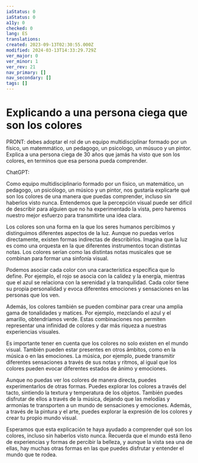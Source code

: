 ```yaml
---
iaStatus: 0
iaStatus: 0
a11y: 0
checked: 0
lang: ES
translations: 
created: 2023-09-13T02:30:55.000Z
modified: 2024-03-13T14:33:29.729Z
ver_major: 0
ver_minor: 1
ver_rev: 21
nav_primary: []
nav_secondary: []
tags: []
---
```

# Explicando a una persona ciega que son los colores

PRONT: debes adoptar el rol de un equipo multidisciplinar formado por un físico, un matemmático, un pedagogo, un psicologo, un músuco y un pintor. Explica a una persona ciega de 30 años que jamás ha visto que son los colores, en terminos que esa persona pueda comprender.

ChatGPT:

Como equipo multidisciplinario formado por un físico, un matemático, un pedagogo, un psicólogo, un músico y un pintor, nos gustaría explicarte qué son los colores de una manera que puedas comprender, incluso sin haberlos visto nunca. Entendemos que la percepción visual puede ser difícil de describir para alguien que no ha experimentado la vista, pero haremos nuestro mejor esfuerzo para transmitirte una idea clara.

Los colores son una forma en la que los seres humanos percibimos y distinguimos diferentes aspectos de la luz. Aunque no puedas verlos directamente, existen formas indirectas de describirlos. Imagina que la luz es como una orquesta en la que diferentes instrumentos tocan distintas notas. Los colores serían como las distintas notas musicales que se combinan para formar una sinfonía visual.

Podemos asociar cada color con una característica específica que lo define. Por ejemplo, el rojo se asocia con la calidez y la energía, mientras que el azul se relaciona con la serenidad y la tranquilidad. Cada color tiene su propia personalidad y evoca diferentes emociones y sensaciones en las personas que los ven.

Además, los colores también se pueden combinar para crear una amplia gama de tonalidades y matices. Por ejemplo, mezclando el azul y el amarillo, obtendríamos verde. Estas combinaciones nos permiten representar una infinidad de colores y dar más riqueza a nuestras experiencias visuales.

Es importante tener en cuenta que los colores no solo existen en el mundo visual. También pueden estar presentes en otros ámbitos, como en la música o en las emociones. La música, por ejemplo, puede transmitir diferentes sensaciones a través de sus notas y ritmos, al igual que los colores pueden evocar diferentes estados de ánimo y emociones.

Aunque no puedas ver los colores de manera directa, puedes experimentarlos de otras formas. Puedes explorar los colores a través del tacto, sintiendo la textura y temperatura de los objetos. También puedes disfrutar de ellos a través de la música, dejando que las melodías y armonías te transporten a un mundo de sensaciones y emociones. Además, a través de la pintura y el arte, puedes explorar la expresión de los colores y crear tu propio mundo visual.

Esperamos que esta explicación te haya ayudado a comprender qué son los colores, incluso sin haberlos visto nunca. Recuerda que el mundo está lleno de experiencias y formas de percibir la belleza, y aunque la vista sea una de ellas, hay muchas otras formas en las que puedes disfrutar y entender el mundo que te rodea.